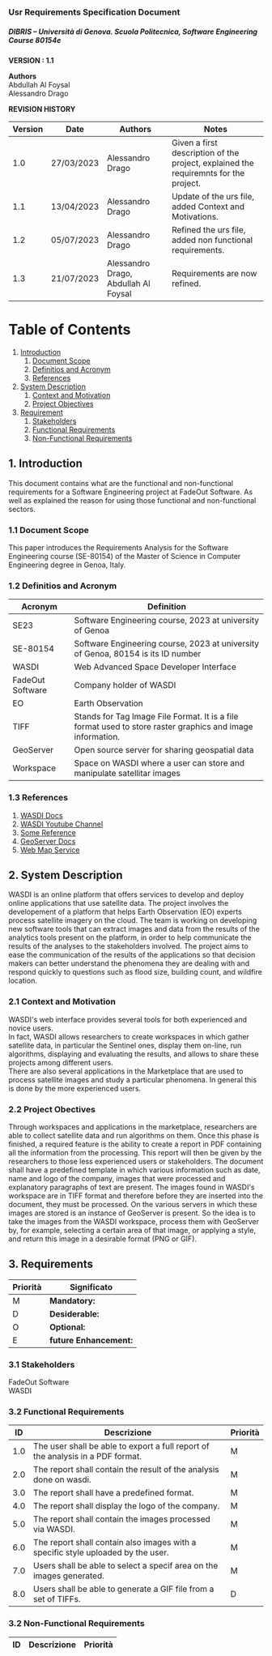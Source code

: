 
### Usr Requirements Specification Document
##### DIBRIS – Università di Genova. Scuola Politecnica, Software Engineering Course 80154e


**VERSION : 1.1**

**Authors**  
Abdullah Al Foysal<br>
Alessandro Drago

**REVISION HISTORY**

| Version    | Date        | Authors      | Notes        |
| ----------- | ----------- | ----------- | ----------- |
| 1.0 | 27/03/2023 | Alessandro Drago | Given a first description of the project, explained the requiremnts for the project. |
| 1.1 | 13/04/2023 | Alessandro Drago | Update of the urs file, added Context and Motivations. |
| 1.2 | 05/07/2023 | Alessandro Drago | Refined the urs file, added non functional requirements. |
| 1.3 | 21/07/2023 | Alessandro Drago, Abdullah Al Foysal | Requirements are now refined. |

# Table of Contents

1. [Introduction](#p1)
	1. [Document Scope](#sp1.1)
	2. [Definitios and Acronym](#sp1.2) 
	3. [References](#sp1.3)
2. [System Description](#p2)
	1. [Context and Motivation](#sp2.1)
	2. [Project Objectives](#sp2.2)
3. [Requirement](#p3)
 	1. [Stakeholders](#sp3.1)
 	2. [Functional Requirements](#sp3.2)
 	3. [Non-Functional Requirements](#sp3.3)
  

<a name="p1"></a>

## 1. Introduction
This document contains what are the functional and non-functional requirements for a Software Engineering project at FadeOut Software. As well as explained the reason for using those functional and non-functional sectors.

<a name="sp1.1"></a>

### 1.1 Document Scope
This paper introduces the Requirements Analysis for the Software Engineering course (SE-80154) of the Master of Science in Computer Engineering degree in Genoa, Italy.

<a name="sp1.2"></a>

### 1.2 Definitios and Acronym


| Acronym				| Definition | 
| ------------------------------------- | ----------- | 
| SE23                                 | Software Engineering course, 2023 at university of Genoa |
| SE-80154							   | Software Engineering course, 2023 at university of Genoa, 80154 is its ID number |
| WASDI								   | Web Advanced Space Developer Interface |
| FadeOut Software					   | Company holder of WASDI |
| EO					   			   | Earth Observation |
| TIFF					   			   | Stands for Tag Image File Format. It is a file format used to store raster graphics and image information. |
| GeoServer					   		   | Open source server for sharing geospatial data |
| Workspace							   | Space on WASDI where a user can store and manipulate satellitar images |


<a name="sp1.3"></a>

### 1.3 References 
1. [WASDI Docs](https://wasdi.readthedocs.io/en/latest/index.html)
2. [WASDI Youtube Channel]()
3. [Some Reference](https://github.com/mnarizzano/se23-p08/tree/main/docs/ref)
4. [GeoServer Docs](https://docs.geoserver.org/)
5. [Web Map Service](https://www.ogc.org/standard/wms/)


<a name="p2"></a>

## 2. System Description
<a name="sp2.15"></a>
WASDI is an online platform that offers services to develop and deploy online applications that use satellite data. 
The project involves the developement of a platform that helps Earth Observation (EO) experts process satellite imagery on the cloud. The team is working on developing new software tools that can extract images and data from the results of the analytics tools present on the platform, in order to help communicate the results of the analyses to the stakeholders involved. The project aims to ease the communication of the results of the applications so that decision makers can better understand the phenomena they are dealing with and respond quickly to questions such as flood size, building count, and wildfire location.

### 2.1 Context and Motivation

<a name="sp2.2"></a>
WASDI's web interface provides several tools for both experienced and novice users.<br>
In fact, WASDI allows researchers to create workspaces in which gather satellite data, in particular the Sentinel ones, display them on-line, run algorithms, displaying and evaluating the results, and allows to share these projects among different users.<br>
There are also several applications in the Marketplace that are used to process satellite images and study a particular phenomena. In general this is done by the more experienced users.

### 2.2 Project Obectives 
Through workspaces and applications in the marketplace, researchers are able to collect satellite data and run algorithms on them. Once this phase is finished, a required feature is the ability to create a report in PDF containing all the information from the processing. This report will then be given by the researchers to those less experienced users or stakeholders. 
The document shall have a predefined template in which various information such as date, name and logo of the company, images that were processed and explanatory paragraphs of text are present.
The images found in WASDI's workspace are in TIFF format and therefore before they are inserted into the document, they must be processed. 
On the various servers in which these images are stored is an instance of GeoServer is present. 
So the idea is to take the images from the WASDI workspace, process them with GeoServer by, for example, selecting a certain area of that image, or applying a style, and return this image in a desirable format (PNG or GIF). 

<a name="p3"></a>

## 3. Requirements

| Priorità | Significato | 
| --------------- | ----------- | 
| M | **Mandatory:**   |
| D | **Desiderable:** |
| O | **Optional:**    |
| E | **future Enhancement:** |

<a name="sp3.1"></a>
### 3.1 Stakeholders

FadeOut Software<br>
WASDI

<a name="sp3.2"></a>
### 3.2 Functional Requirements 

| ID | Descrizione | Priorità |
| --------------- | ----------- | ---------- | 
| 1.0 | The user shall be able to export a full report of the analysis in a PDF format. |M|
| 2.0 | The report shall contain the result of the analysis done on wasdi. |M|
| 3.0 | The report shall have a predefined format. |M|
| 4.0 | The report shall display the logo of the company. |M|
| 5.0 | The report shall contain the images processed via WASDI. |M|
| 6.0 | The report shall contain also images with a specific style uploaded by the user. |M|
| 7.0 | Users shall be able to select a specif area on the images generated. |M|
| 8.0 | Users shall be able to generate a GIF file from a set of TIFFs. |D|

<a name="sp3.3"></a>
### 3.2 Non-Functional Requirements 
 
 ID | Descrizione | Priorità |
| --------------- | ----------- | ---------- | 

